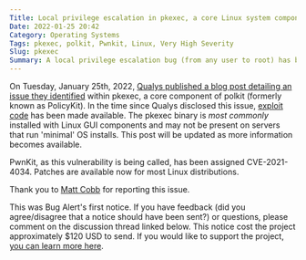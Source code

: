```yaml
---
Title: Local privilege escalation in pkexec, a core Linux system component
Date: 2022-01-25 20:42
Category: Operating Systems
Tags: pkexec, polkit, Pwnkit, Linux, Very High Severity
Slug: pkexec
Summary: A local privilege escalation bug (from any user to root) has been found polkit's pkexec, and exploit code is available. This binary is a SUID root program installed by default on every major Linux distro, and the flaw has been assigned a bug alert severity of 'very high'.
---
```


On Tuesday, January 25th, 2022, [Qualys published a blog post detailing an issue they identified](https://blog.qualys.com/vulnerabilities-threat-research/2022/01/25/pwnkit-local-privilege-escalation-vulnerability-discovered-in-polkits-pkexec-cve-2021-4034) within pkexec, a core component of polkit (formerly known as PolicyKit). In the time since Qualys disclosed this issue, [exploit code](https://haxx.in/files/blasty-vs-pkexec.c) has been made available. The pkexec binary is _most commonly_ installed with Linux GUI components and may not be present on servers that run 'minimal' OS installs. This post will be updated as more information becomes available.


PwnKit, as this vulnerability is being called, has been assigned CVE-2021-4034. Patches are available now for most Linux distributions.

Thank you to [Matt Cobb](https://github.com/mattcobb) for reporting this issue.

This was Bug Alert's first notice. If you have feedback (did you agree/disagree that a notice should have been sent?) or questions, please comment on the discussion thread linked below. This notice cost the project approximately $120 USD to send. If you would like to support the project, [you can learn more here](https://bugalert.org/content/pages/financial-support.html).
